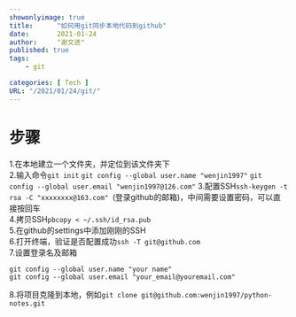 ```yaml
---
showonlyimage: true
title:      "如何用git同步本地代码到github"
date:       2021-01-24
author:     "谢文进"
published: true 
tags:
    - git 

categories: [ Tech ]
URL: "/2021/01/24/git/"
---
```

# 步骤

1.在本地建立一个文件夹，并定位到该文件夹下  
2.输入命令`git init`
`git config --global user.name "wenjin1997"`
`git config --global user.email "wenjin1997@126.com"`
3.配置SSH`ssh-keygen -t rsa -C "xxxxxxxx@163.com" `(登录github的邮箱)，中间需要设置密码，可以直接按回车  
4.拷贝SSH`pbcopy < ~/.ssh/id_rsa.pub`  
5.在github的settings中添加刚刚的SSH  
6.打开终端，验证是否配置成功`ssh -T git@github.com`  
7.设置登录名及邮箱

```
git config --global user.name "your name"  
git config --global user.email "your_email@youremail.com"
```
8.将项目克隆到本地，例如`git clone git@github.com:wenjin1997/python-notes.git`